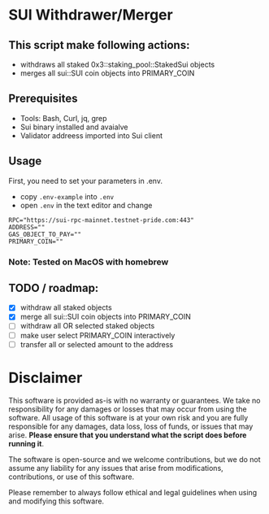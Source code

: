 # SUI Withdrawer/Merger

## This script make following actions:
- withdraws all staked 0x3::staking_pool::StakedSui objects
- merges all sui::SUI coin objects into PRIMARY_COIN

## Prerequisites
- Tools: Bash, Curl, jq, grep
- Sui binary installed and avaialve
- Validator addreess imported into Sui client


## Usage

First, you need to set your parameters in .env. 
- copy `.env-example` into `.env`
- open `.env` in the text editor and change 

```
RPC="https://sui-rpc-mainnet.testnet-pride.com:443"
ADDRESS=""
GAS_OBJECT_TO_PAY=""
PRIMARY_COIN=""
```


### Note: Tested on MacOS with homebrew

## TODO / roadmap:

- [x] withdraw all staked objects
- [x] merge all sui::SUI coin objects into PRIMARY_COIN
- [ ] withdraw all OR selected staked objects
- [ ] make user select PRIMARY_COIN interactively 
- [ ] transfer all or selected amount to the address 

# Disclaimer

This software is provided as-is with no warranty or guarantees. We take no responsibility for any damages or losses that may occur from using the software. All usage of this software is at your own risk and you are fully responsible for any damages, data loss, loss of funds, or issues that may arise. **Please ensure that you understand what the script does before running it**.

The software is open-source and we welcome contributions, but we do not assume any liability for any issues that arise from modifications, contributions, or use of this software.

Please remember to always follow ethical and legal guidelines when using and modifying this software.
